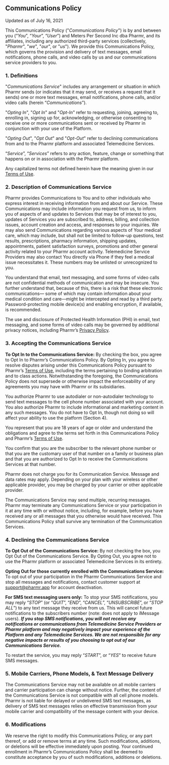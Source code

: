 ## Communications Policy
Updated as of July 16,  2021

This Communications Policy ("_Communications Policy_") is by and between you (“_You_”, “_Your_”, “_User_”) and Meters Per Second Inc dba Pharmr, and its affiliates, including any authorized third-party services (collectively, "_Pharmr_", "_we_", "_our_", or "_us_"). We provide this Communications Policy, which governs the provision and delivery of text messages, email notifications, phone calls, and video calls by us and our communications service providers to you. 

### 1.    Definitions

"_Communications Service_" includes any arrangement or situation in which Pharmr sends (or indicates that it may send, or receives a request that it sends) one or more text messages, email notifications, phone calls, and/or video calls (herein “_Communications_”).

"_Opting In_", "_Opt In_" and "_Opt-In_" refer to requesting, joining, agreeing to, enrolling in, signing up for, acknowledging, or otherwise consenting to receive one or more communications sent or received by Pharmr in conjunction with your use of the Platform.

"_Opting Out_", "_Opt Out_" and "_Opt-Out_" refer to declining communications from and to the Pharmr platform and associated Telemedicine Services.

“_Service_”, “_Services_” refers to any action, feature, change or something that happens on or in association with the Pharmr platform.

Any capitalized terms not defined herein have the meaning given in our [Terms of Use](https://github.com/Pharmr/legal/blob/main/terms-of-use.md).

### 2.    Description of Communications Service

Pharmr provides Communications to You and to other individuals who express interest in receiving information from and about our Service. These Communications may include information you request from us, to inform you of aspects of and updates to Services that may be of interest to you, updates of Services you are subscribed to, address, billing, and collection issues, account creation and access, and responses to your inquiries. We may also send Communications regarding various aspects of Your medical care, which may include, but shall not be limited to follow-up questions, test results, prescriptions, pharmacy information, shipping updates, appointments, patient satisfaction surveys, promotions and other general activity related to your Pharmr account activity. Telemedicine Service Providers may also contact You directly via Phone if they feel a medical issue necessitates it. These numbers may be unlisted or unrecognized to you.

You understand that email, text messaging, and some forms of video calls are not confidential methods of communication and may be insecure. You further understand that, because of this, there is a risk that these electronic communications— some of which may contain information about your medical condition and care—might be intercepted and read by a third party. Password-protecting mobile device(s) and enabling encryption, if available, is recommended.

The use and disclosure of Protected Health Information (PHI) in email, text messaging, and some forms of video calls may be governed by additional privacy notices, including Pharmr’s [Privacy Policy](https://github.com/Pharmr/legal/blob/main/privacy-policy.md).

### 3.     Accepting the Communications Service

**To Opt In to the Communications Service:**
By checking the box, you agree to Opt In to Pharmr’s Communications Policy. By Opting In, you agree to resolve disputes arising under this Communications Policy pursuant to Pharmr’s [Terms of Use](https://github.com/Pharmr/legal/blob/main/terms-of-use.md), including the terms pertaining to binding arbitration and to class actions. Notwithstanding the foregoing, the Communications Policy does not supersede or otherwise impact the enforceability of any agreements you may have with Pharmr or its subsidiaries.

You authorize Pharmr to use autodialer or non-autodialer technology to send text messages to the cell phone number associated with your account. You also authorize Pharmr to include informational and marketing content in any such messages. You do not have to Opt In, though not doing so will affect your ability to use the platform (Section 4).

You represent that you are 18 years of age or older and understand the obligations and agree to the terms set forth in this Communications Policy and Pharmr’s [Terms of Use](https://github.com/Pharmr/legal/blob/main/terms-of-use.md).

You confirm that you are the subscriber to the relevant phone number or that you are the customary user of that number on a family or business plan and that you are authorized to Opt In to receive the Communications Services at that number.

Pharmr does not charge you for its Communication Service. Message and data rates may apply. Depending on your plan with your wireless or other applicable provider, you may be charged by your carrier or other applicable provider.

The Communications Service may send multiple, recurring messages. Pharmr may terminate any Communications Service or your participation in it at any time with or without notice, including, for example, before you have received any or all messages that you otherwise would have received. This Communications Policy shall survive any termination of the Communication Services.

### 4.     Declining the Communications Service

**To Opt Out of the Communications Service:**
By not checking the box, you Opt Out of the Communications Service. By Opting Out, you agree not to use the Pharmr platform or associated Telemedicine Services in its entirety. 

**Opting Out for those currently enrolled with the Communications Service:**
To opt out of your participation in the Pharmr Communications Service and stop all messages and notifications, contact customer support at support@pharmr.app for account deactivation. 

**For SMS text messaging users only:**
To stop your SMS notifications, you may reply “_STOP_” (or “_QUIT_”, “_END_”, “_CANCEL_”, “_UNSUBSCRIBE_”, or “_STOP ALL_”) to any text message they receive from us. This will cancel future notifications to the subscribers number (note: does not apply to iMessage users). ***If you stop SMS notifications, you will not receive any notifications or communications from Telemedicine Service Providers or Pharmr platform and may negatively impact your experience of the Platform and any Telemedicine Services. We are not responsible for any negative impacts or results of you choosing to opt out of our Communications Service.***

To restart the service, you may reply “_START_”, or “_YES_” to receive future SMS messages.

### 5.    Mobile Carriers, Phone Models, & Text Message Delivery

The Communications Service may not be available on all mobile carriers and carrier participation can change without notice. Further, the content of the Communications Service is not compatible with all cell phone models. Pharmr is not liable for delayed or undelivered SMS text messages, as delivery of SMS text messages relies on effective transmission from your mobile carrier and compatibility of the message content with your device.

### 6.    Modifications

We reserve the right to modify this Communications Policy, or any part thereof, or add or remove terms at any time. Such modifications, additions, or deletions will be effective immediately upon posting. Your continued enrollment in Pharmr’s Communications Policy shall be deemed to constitute acceptance by you of such modifications, additions or deletions.
